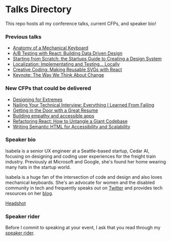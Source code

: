 # Talks Directory

This repo hosts all my conference talks, current CFPs, and speaker bio!

### Previous talks

- [Anatomy of a Mechanical Keyboard](https://github.com/isabelacmor/talks/blob/master/anatomy-of-a-mechanical-keyboard.md)
- [A/B Testing with React: Building Data Driven Design](https://github.com/isabelacmor/talks/blob/master/ab-testing-in-react.md)
- [Starting from Scratch: the Startups Guide to Creating a Design System](https://github.com/isabelacmor/talks/blob/master/startups-guide-to-creating-a-design-system.md)
- [Localization: Implementating and Testing... Locally](https://github.com/isabelacmor/talks/blob/master/localization-implementation-and-testing.md)
- [Creative Coding: Making Reusable SVGs with React](https://github.com/isabelacmor/talks/blob/master/making-reusable-svgs-with-react.md)
- [Keynote: The Way We Think About Change](https://github.com/isabelacmor/talks/blob/master/the-way-we-think-about-change.md)

### New CFPs that could be delivered

- [Designing for Extremes](https://github.com/isabelacmor/talks/blob/master/designing-for-extremes.md)
- [Nailing Your Technical Interview: Everything I Learned From Failing](https://github.com/isabelacmor/talks/blob/master/nailing-your-technical-interview.md)
- [Getting in the Door with a Great Resume](https://github.com/isabelacmor/talks/blob/master/getting-in-the-door-with-a-great-resume.md)
- [Building empathy and accessible apps](https://github.com/isabelacmor/talks/blob/master/building-empathy-and-accessible-apps.md)
- [Refactoring React: How to Untangle a Giant Codebase](https://github.com/isabelacmor/talks/blob/master/refactoring-react-how-to-untangle-a-giant-codebase.md)
- [Writing Semantic HTML for Accessibility and Scalability](https://github.com/isabelacmor/talks/blob/master/semantic-html.md)

### Speaker bio

Isabela is a senior UX engineer at a Seattle-based startup, Cedar AI, focusing on designing and coding user experiences for the freight train industry. Previously at Microsoft and Google, she's found her home wearing many hats in the startup world.

Isabela is a huge fan of the intersection of code and design and also loves mechanical keyboards. She's an advocate for women and the disabled community in tech and frequently speaks out on [Twitter](https://twitter.com/isabelacmor) and provides tech resources on her [blog](https://isabela.dev).

[Headshot](https://isabela.dev/content/images/2019/06/53556665_1667720256692090_6133194117364056064_o-1.jpg)

### Speaker rider
Before I commit to speaking at your event, I ask that you read through my [speaker rider](https://github.com/isabelacmor/talks/blob/master/speaker_rider.md).

